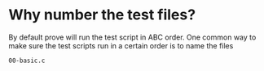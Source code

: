 # Why number the test files?


By default prove will run the test script in ABC order.
One common way to make sure the test scripts run in a certain order is to name the files



```
00-basic.c
```




